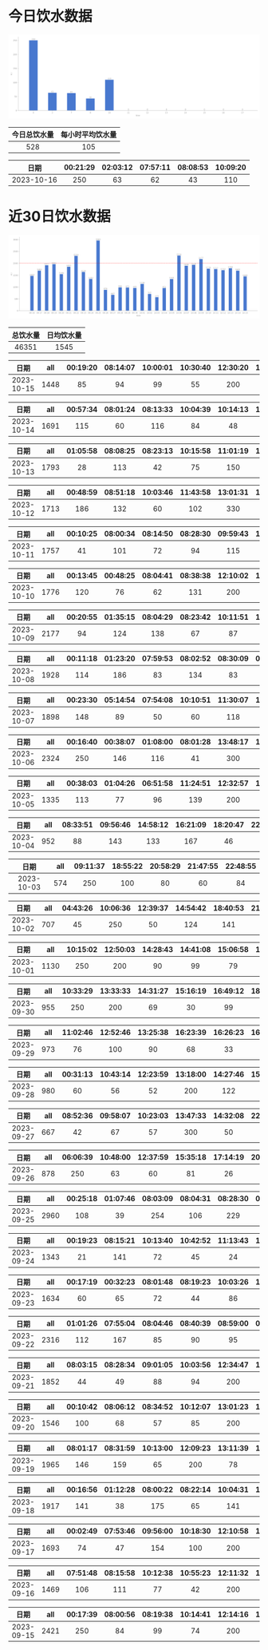 # 今日饮水数据

<div align=center>
<img src="today.png" style="zoom: 100%;" />

| 今日总饮水量 | 每小时平均饮水量 |
| :----: | :----: |
| 528 | 105 |
</div>

| 日期 | 00:21:29 | 02:03:12 | 07:57:11 | 08:08:53 | 10:09:20 |
| :----: | :----: | :----: | :----: | :----: | :----: |
| 2023-10-16 | 250 | 63 | 62 | 43 | 110 |

# 近30日饮水数据

<div align=center>
<img src="30.png"style="zoom: 100%;" />

| 总饮水量 | 日均饮水量 |
| :----: | :----: |
| 46351 | 1545 |
</div>

| 日期 | all | 00:19:20 | 08:14:07 | 10:00:01 | 10:30:40 | 12:30:20 | 13:02:59 | 14:57:58 | 17:19:08 | 20:10:12 | 22:17:44 |
| :----: | :----: | :----: | :----: | :----: | :----: | :----: | :----: | :----: | :----: | :----: | :----: |
| 2023-10-15 | 1448 | 85 | 94 | 99 | 55 | 200 | 55 | 66 | 200 | 500 | 94 |

| 日期 | all | 00:57:34 | 08:01:24 | 08:13:33 | 10:04:39 | 10:14:13 | 12:24:02 | 13:03:39 | 13:36:28 | 14:34:56 | 20:41:45 | 21:41:35 | 22:39:02 | 23:03:15 | 23:28:07 |
| :----: | :----: | :----: | :----: | :----: | :----: | :----: | :----: | :----: | :----: | :----: | :----: | :----: | :----: | :----: | :----: |
| 2023-10-14 | 1691 | 115 | 60 | 116 | 84 | 48 | 200 | 56 | 69 | 126 | 300 | 83 | 250 | 99 | 85 |

| 日期 | all | 01:05:58 | 08:08:25 | 08:23:13 | 10:15:58 | 11:01:19 | 12:09:19 | 13:02:16 | 14:08:37 | 15:17:18 | 17:13:50 | 17:34:20 | 19:00:30 | 20:01:46 | 21:19:58 | 22:15:38 |
| :----: | :----: | :----: | :----: | :----: | :----: | :----: | :----: | :----: | :----: | :----: | :----: | :----: | :----: | :----: | :----: | :----: |
| 2023-10-13 | 1793 | 28 | 113 | 42 | 75 | 150 | 200 | 136 | 91 | 96 | 200 | 101 | 96 | 105 | 250 | 110 |

| 日期 | all | 00:48:59 | 08:51:18 | 10:03:46 | 11:43:58 | 13:01:31 | 14:32:25 | 15:33:54 | 17:07:05 | 18:58:45 | 21:36:15 | 23:01:29 | 23:42:54 |
| :----: | :----: | :----: | :----: | :----: | :----: | :----: | :----: | :----: | :----: | :----: | :----: | :----: | :----: |
| 2023-10-12 | 1713 | 186 | 132 | 60 | 102 | 330 | 87 | 60 | 200 | 72 | 300 | 77 | 107 |

| 日期 | all | 00:10:25 | 08:00:34 | 08:14:50 | 08:28:30 | 09:59:43 | 11:32:37 | 12:11:55 | 13:01:52 | 13:33:06 | 14:29:51 | 15:13:40 | 17:18:31 | 21:11:47 | 21:52:40 | 22:27:02 |
| :----: | :----: | :----: | :----: | :----: | :----: | :----: | :----: | :----: | :----: | :----: | :----: | :----: | :----: | :----: | :----: | :----: |
| 2023-10-11 | 1757 | 41 | 101 | 72 | 94 | 115 | 120 | 200 | 92 | 126 | 64 | 69 | 200 | 250 | 75 | 138 |

| 日期 | all | 00:13:45 | 00:48:25 | 08:04:41 | 08:38:38 | 12:10:02 | 12:33:10 | 14:13:51 | 15:15:07 | 18:16:39 | 19:53:24 | 21:58:29 | 22:28:24 | 23:16:20 | 23:46:30 |
| :----: | :----: | :----: | :----: | :----: | :----: | :----: | :----: | :----: | :----: | :----: | :----: | :----: | :----: | :----: | :----: |
| 2023-10-10 | 1776 | 120 | 76 | 62 | 131 | 200 | 250 | 109 | 103 | 108 | 250 | 94 | 153 | 60 | 60 |

| 日期 | all | 00:20:55 | 01:35:15 | 08:04:29 | 08:23:42 | 10:11:51 | 12:11:09 | 13:06:07 | 15:13:20 | 17:13:14 | 18:09:17 | 19:27:04 | 20:26:15 | 21:38:29 | 22:10:31 | 22:10:48 | 23:44:33 |
| :----: | :----: | :----: | :----: | :----: | :----: | :----: | :----: | :----: | :----: | :----: | :----: | :----: | :----: | :----: | :----: | :----: | :----: |
| 2023-10-09 | 2177 | 94 | 124 | 138 | 67 | 87 | 200 | 60 | 154 | 200 | 71 | 110 | 257 | 250 | 79 | 188 | 98 |

| 日期 | all | 00:11:18 | 01:23:20 | 07:59:53 | 08:02:52 | 08:30:09 | 09:52:50 | 10:13:42 | 12:08:59 | 13:08:51 | 14:15:36 | 16:22:11 | 17:13:52 | 18:50:06 | 21:15:25 | 22:22:57 |
| :----: | :----: | :----: | :----: | :----: | :----: | :----: | :----: | :----: | :----: | :----: | :----: | :----: | :----: | :----: | :----: | :----: |
| 2023-10-08 | 1928 | 114 | 186 | 83 | 134 | 83 | 79 | 88 | 200 | 88 | 124 | 107 | 200 | 92 | 250 | 100 |

| 日期 | all | 00:23:30 | 05:14:54 | 07:54:08 | 10:10:51 | 11:30:07 | 12:12:51 | 13:04:37 | 13:58:26 | 15:13:02 | 16:34:00 | 17:04:59 | 17:05:06 | 17:14:18 | 18:42:59 | 21:17:32 | 22:06:03 | 23:39:29 |
| :----: | :----: | :----: | :----: | :----: | :----: | :----: | :----: | :----: | :----: | :----: | :----: | :----: | :----: | :----: | :----: | :----: | :----: | :----: |
| 2023-10-07 | 1898 | 148 | 89 | 50 | 60 | 118 | 200 | 91 | 90 | 103 | 140 | 30 | 170 | 100 | 67 | 250 | 72 | 120 |

| 日期 | all | 00:16:40 | 00:38:07 | 01:08:00 | 08:01:28 | 13:48:17 | 15:23:24 | 15:59:03 | 17:17:25 | 18:38:48 | 19:01:44 | 19:48:15 | 20:58:34 | 21:03:29 | 21:23:40 | 21:40:37 | 21:59:09 | 22:40:20 | 22:54:13 | 23:48:50 |
| :----: | :----: | :----: | :----: | :----: | :----: | :----: | :----: | :----: | :----: | :----: | :----: | :----: | :----: | :----: | :----: | :----: | :----: | :----: | :----: | :----: |
| 2023-10-06 | 2324 | 250 | 146 | 116 | 41 | 300 | 139 | 100 | 60 | 130 | 46 | 56 | 150 | 104 | 75 | 77 | 250 | 55 | 89 | 140 |

| 日期 | all | 00:38:03 | 01:04:26 | 06:51:58 | 11:24:51 | 12:32:57 | 14:00:11 | 15:15:34 | 17:10:48 | 20:24:39 | 21:18:36 | 21:29:58 |
| :----: | :----: | :----: | :----: | :----: | :----: | :----: | :----: | :----: | :----: | :----: | :----: | :----: |
| 2023-10-05 | 1335 | 113 | 77 | 96 | 139 | 200 | 40 | 79 | 112 | 200 | 133 | 146 |

| 日期 | all | 08:33:51 | 09:56:46 | 14:58:12 | 16:21:09 | 18:20:47 | 22:45:15 | 23:48:11 |
| :----: | :----: | :----: | :----: | :----: | :----: | :----: | :----: | :----: |
| 2023-10-04 | 952 | 88 | 143 | 133 | 167 | 46 | 300 | 75 |

| 日期 | all | 09:11:37 | 18:55:22 | 20:58:29 | 21:47:55 | 22:48:55 |
| :----: | :----: | :----: | :----: | :----: | :----: | :----: |
| 2023-10-03 | 574 | 250 | 100 | 80 | 60 | 84 |

| 日期 | all | 04:43:26 | 10:06:36 | 12:39:37 | 14:54:42 | 18:40:53 | 21:17:37 | 21:44:00 |
| :----: | :----: | :----: | :----: | :----: | :----: | :----: | :----: | :----: |
| 2023-10-02 | 707 | 45 | 250 | 50 | 124 | 141 | 46 | 51 |

| 日期 | all | 10:15:02 | 12:50:03 | 14:28:43 | 14:41:08 | 15:06:58 | 15:35:07 | 16:45:01 | 20:44:47 | 21:31:06 |
| :----: | :----: | :----: | :----: | :----: | :----: | :----: | :----: | :----: | :----: | :----: |
| 2023-10-01 | 1130 | 250 | 200 | 90 | 99 | 79 | 118 | 89 | 131 | 74 |

| 日期 | all | 10:33:29 | 13:33:33 | 14:31:27 | 15:16:19 | 16:49:12 | 18:44:00 | 19:20:44 | 21:45:22 |
| :----: | :----: | :----: | :----: | :----: | :----: | :----: | :----: | :----: | :----: |
| 2023-09-30 | 955 | 250 | 200 | 69 | 30 | 99 | 200 | 51 | 56 |

| 日期 | all | 11:02:46 | 12:52:46 | 13:25:38 | 16:23:39 | 16:26:23 | 16:46:31 | 16:47:16 | 17:14:34 | 18:57:10 | 20:17:19 | 21:29:29 | 22:34:43 |
| :----: | :----: | :----: | :----: | :----: | :----: | :----: | :----: | :----: | :----: | :----: | :----: | :----: | :----: |
| 2023-09-29 | 973 | 76 | 100 | 90 | 68 | 33 | 80 | 90 | 100 | 200 | 30 | 82 | 24 |

| 日期 | all | 00:31:13 | 10:43:14 | 12:23:59 | 13:18:00 | 14:27:46 | 15:19:02 | 20:19:24 | 21:31:19 | 22:15:56 | 23:01:08 |
| :----: | :----: | :----: | :----: | :----: | :----: | :----: | :----: | :----: | :----: | :----: | :----: |
| 2023-09-28 | 980 | 60 | 56 | 52 | 200 | 122 | 37 | 300 | 60 | 33 | 60 |

| 日期 | all | 08:52:36 | 09:58:07 | 10:23:03 | 13:47:33 | 14:32:08 | 22:31:02 |
| :----: | :----: | :----: | :----: | :----: | :----: | :----: | :----: |
| 2023-09-27 | 667 | 42 | 67 | 57 | 300 | 50 | 151 |

| 日期 | all | 06:06:39 | 10:48:00 | 12:37:59 | 15:35:18 | 17:14:19 | 20:06:46 | 20:32:57 |
| :----: | :----: | :----: | :----: | :----: | :----: | :----: | :----: | :----: |
| 2023-09-26 | 878 | 250 | 63 | 60 | 81 | 26 | 300 | 98 |

| 日期 | all | 00:25:18 | 01:07:46 | 08:03:09 | 08:04:31 | 08:28:30 | 08:43:19 | 08:56:38 | 10:04:03 | 10:31:23 | 11:00:25 | 11:04:31 | 11:39:33 | 12:19:36 | 13:02:22 | 13:41:42 | 16:16:01 | 17:11:02 | 17:50:25 | 18:53:06 | 19:42:36 | 21:54:06 | 22:59:01 |
| :----: | :----: | :----: | :----: | :----: | :----: | :----: | :----: | :----: | :----: | :----: | :----: | :----: | :----: | :----: | :----: | :----: | :----: | :----: | :----: | :----: | :----: | :----: | :----: |
| 2023-09-25 | 2960 | 108 | 39 | 254 | 106 | 229 | 122 | 102 | 164 | 229 | 188 | 229 | 225 | 200 | 48 | 128 | 76 | 67 | 44 | 60 | 200 | 68 | 74 |

| 日期 | all | 00:19:23 | 08:15:21 | 10:13:40 | 10:42:52 | 11:13:43 | 12:10:43 | 13:03:35 | 14:28:05 | 15:12:19 | 17:31:53 | 19:18:24 | 19:43:38 | 20:07:46 | 21:32:13 | 22:13:05 |
| :----: | :----: | :----: | :----: | :----: | :----: | :----: | :----: | :----: | :----: | :----: | :----: | :----: | :----: | :----: | :----: | :----: |
| 2023-09-24 | 1343 | 21 | 141 | 72 | 45 | 24 | 200 | 30 | 96 | 60 | 42 | 71 | 64 | 78 | 300 | 99 |

| 日期 | all | 00:17:19 | 00:32:23 | 08:01:48 | 08:19:23 | 10:03:26 | 10:09:59 | 12:14:16 | 13:06:37 | 15:15:36 | 17:21:42 | 17:54:18 | 19:10:55 | 20:23:06 | 22:42:51 | 23:22:31 | 23:54:30 |
| :----: | :----: | :----: | :----: | :----: | :----: | :----: | :----: | :----: | :----: | :----: | :----: | :----: | :----: | :----: | :----: | :----: | :----: |
| 2023-09-23 | 1634 | 60 | 65 | 72 | 44 | 86 | 80 | 200 | 96 | 80 | 200 | 123 | 60 | 46 | 250 | 60 | 112 |

| 日期 | all | 01:01:26 | 07:55:04 | 08:04:46 | 08:40:39 | 08:59:00 | 09:31:20 | 10:03:04 | 10:28:14 | 11:12:32 | 12:09:18 | 13:07:31 | 14:34:14 | 15:12:25 | 16:19:59 | 17:07:22 | 17:40:08 | 19:42:16 | 23:17:32 |
| :----: | :----: | :----: | :----: | :----: | :----: | :----: | :----: | :----: | :----: | :----: | :----: | :----: | :----: | :----: | :----: | :----: | :----: | :----: | :----: |
| 2023-09-22 | 2316 | 112 | 167 | 85 | 90 | 95 | 53 | 153 | 158 | 92 | 200 | 92 | 67 | 60 | 76 | 200 | 290 | 76 | 250 |

| 日期 | all | 08:03:15 | 08:28:34 | 09:01:05 | 10:03:56 | 12:34:47 | 13:03:11 | 14:03:48 | 15:08:49 | 15:14:16 | 17:06:18 | 18:03:23 | 18:58:44 | 20:11:34 | 21:04:12 | 22:03:25 | 23:19:02 |
| :----: | :----: | :----: | :----: | :----: | :----: | :----: | :----: | :----: | :----: | :----: | :----: | :----: | :----: | :----: | :----: | :----: | :----: |
| 2023-09-21 | 1852 | 44 | 49 | 88 | 94 | 200 | 107 | 139 | 104 | 109 | 200 | 114 | 95 | 102 | 69 | 88 | 250 |

| 日期 | all | 00:10:42 | 08:06:12 | 08:34:52 | 10:12:07 | 13:01:23 | 14:05:57 | 16:36:52 | 17:14:04 | 18:15:09 | 19:33:34 | 22:10:01 | 22:39:39 | 23:10:10 |
| :----: | :----: | :----: | :----: | :----: | :----: | :----: | :----: | :----: | :----: | :----: | :----: | :----: | :----: | :----: |
| 2023-09-20 | 1546 | 100 | 68 | 57 | 85 | 200 | 105 | 61 | 200 | 132 | 91 | 250 | 96 | 101 |

| 日期 | all | 08:01:17 | 08:31:59 | 10:13:00 | 12:09:23 | 13:11:39 | 13:44:37 | 15:02:37 | 16:09:04 | 17:12:20 | 18:37:21 | 19:22:49 | 21:22:18 | 23:22:27 | 23:40:19 |
| :----: | :----: | :----: | :----: | :----: | :----: | :----: | :----: | :----: | :----: | :----: | :----: | :----: | :----: | :----: | :----: |
| 2023-09-19 | 1965 | 146 | 159 | 65 | 200 | 78 | 83 | 99 | 104 | 200 | 100 | 114 | 300 | 67 | 250 |

| 日期 | all | 00:16:56 | 01:12:28 | 08:00:22 | 08:22:14 | 10:04:31 | 11:45:10 | 12:10:43 | 13:03:37 | 15:11:12 | 16:09:16 | 20:24:40 | 22:05:41 | 23:04:22 | 23:04:27 | 23:20:39 |
| :----: | :----: | :----: | :----: | :----: | :----: | :----: | :----: | :----: | :----: | :----: | :----: | :----: | :----: | :----: | :----: | :----: |
| 2023-09-18 | 1917 | 141 | 38 | 175 | 65 | 141 | 109 | 200 | 109 | 111 | 77 | 300 | 89 | 100 | 150 | 112 |

| 日期 | all | 00:02:49 | 07:53:46 | 09:56:00 | 10:18:30 | 12:10:58 | 13:03:05 | 15:09:58 | 15:52:21 | 17:03:20 | 17:18:22 | 19:11:49 | 22:16:03 | 23:35:58 |
| :----: | :----: | :----: | :----: | :----: | :----: | :----: | :----: | :----: | :----: | :----: | :----: | :----: | :----: | :----: |
| 2023-09-17 | 1693 | 74 | 47 | 154 | 100 | 200 | 104 | 180 | 60 | 200 | 150 | 92 | 250 | 82 |

| 日期 | all | 07:51:48 | 08:15:58 | 10:12:38 | 10:55:23 | 12:11:32 | 13:37:49 | 15:05:46 | 15:15:30 | 15:43:37 | 16:47:48 | 20:47:13 | 22:34:43 | 23:56:46 |
| :----: | :----: | :----: | :----: | :----: | :----: | :----: | :----: | :----: | :----: | :----: | :----: | :----: | :----: | :----: |
| 2023-09-16 | 1469 | 106 | 111 | 77 | 42 | 200 | 71 | 80 | 100 | 101 | 81 | 300 | 117 | 83 |

| 日期 | all | 00:17:39 | 08:00:56 | 08:19:38 | 10:14:41 | 12:14:16 | 13:03:41 | 13:06:52 | 14:24:36 | 15:13:01 | 16:15:14 | 17:10:32 | 18:05:23 | 18:26:29 | 18:49:16 | 19:28:46 | 21:04:54 | 21:51:11 | 22:12:14 | 22:47:34 | 23:51:16 |
| :----: | :----: | :----: | :----: | :----: | :----: | :----: | :----: | :----: | :----: | :----: | :----: | :----: | :----: | :----: | :----: | :----: | :----: | :----: | :----: | :----: | :----: |
| 2023-09-15 | 2421 | 250 | 84 | 99 | 74 | 200 | 159 | 164 | 166 | 60 | 100 | 200 | 66 | 82 | 84 | 67 | 60 | 100 | 250 | 60 | 96 |


